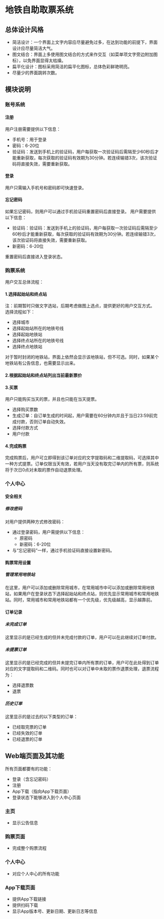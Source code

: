# 地铁自助取票系统

## 总体设计风格
+ 简洁设计：一个界面上文字内容应尽量避免过多，在达到功能的前提下，界面设计应尽量简洁大气。
+ 图文结合：界面上多使用图文结合的方式来作交互（如菜单项文字旁边附加图标），以免界面显得太枯燥。
+ 扁平化设计：图标采用简洁的扁平化图标，总体色彩鲜艳明亮。
+ 尽量少的界面跳转次数。

## 模块说明
### 账号系统
#### 注册
用户注册需要提供以下信息：

+ 手机号：用于登录
+ 密码：6-20位
+ 验证码：发送到手机上的验证码，用户每获取一次验证码后需隔至少60秒后才能重新获取，每次获取的验证码有效期为30分钟。若连续输错3次，该次验证码将直接失效，需要重新获取。

#### 登录
用户只需输入手机号和密码即可快速登录。

#### 忘记密码
如果忘记密码，则用户可以通过手机验证码重置密码后直接登录。
用户需要提供以下信息：

+ 验证码：验证码：发送到手机上的验证码，用户每获取一次验证码后需隔至少60秒后才能重新获取，每次获取的验证码有效期为30分钟。若连续输错3次，该次验证码将直接失效，需要重新获取。
+ 新密码：6-20位

重置密码后直接进入登录状态。

### 购票系统

用户交互总体流程：

#### 1.选择起始站和终点站

注：前期暂时只做文字选站，后期考虑做图上选点，提供更好的用户交互方式。
选择流程如下：

+ 选择城市
+ 选择起始站所在的地铁号线
+ 选择起始地铁站
+ 选择终点站所在的地铁号线
+ 选择终点地铁站

对于暂时封闭的地铁站，界面上依然会显示该地铁站，但不可选。同时，如果某个地铁站有公告信息，也需要显示出来。

#### 2.根据起始站和终点站列出当前最新票价

#### 3.买票
用户只能购买当天的票，并且也只能在当天提票。

+ 选择购买票数
+ 生成订单：自订单生成的时间起，用户需要在60分钟内并且于当日23:59前完成付款，否则订单自动失效。
+ 选择付款方式
+ 用户付款

#### 4.完成购票
完成购票后，用户可立即得到该订单对应的文字提取码和二维提取码，可选择其中一种方式提票。订单仅限当天有效，若用户当天没有取完订单内的所有票，则系统将于次日0点对未取的票作自动退票处理。

### 个人中心

#### 安全相关
##### 修改密码
对用户提供两种方式修改密码：

+ 通过登录密码，用户需提供以下信息：
	+ 原密码
	+ 新密码：6-20位
+ 与“忘记密码”一样，通过手机验证码直接设置新密码。

#### 购票常用设置

##### 管理常用地铁站
在这里，用户可以添加或删除常用城市，在常用城市中可以添加或删除常用地铁站，如果用户在登录状态下选择起始站和终点站，则优先显示常用城市和常用地铁站。同时，常用城市和常用地铁站都有一个优先级，优先级越高，显示越靠前。

#### 订单记录
##### 未完成订单
这里显示的是已经生成的但并未完成付款的订单，用户可以在此继续对订单付款。

##### 未提票订单
这里显示的是已经完成的但并未提完订单内所有票的订单，用户可在此处得到订单对应的文字提取码和二维码。同时也可以对订单中未取的票作退票处理，退票流程为：

+ 选择退票数
+ 退票

##### 历史订单
这里显示的是过去的以下类型的订单：

+ 已经取完票的订单
+ 已经失效的订单
+ 已经退票的订单

## Web端页面及其功能

所有页面都要有的功能：

+ 登录（含忘记密码）
+ 注册
+ App下载（指向App下载页面）
+ 登录状态下能够进入到个人中心页面

### 主页
+ 显示公告信息

### 购票页面
+ 完成整个购票流程

### 个人中心
+ 对应个人中心的所有功能

### App下载页面
+ 提供App下载链接
+ 提供扫码下载
+ 显示App版本号、更新日期、更新日志等信息
